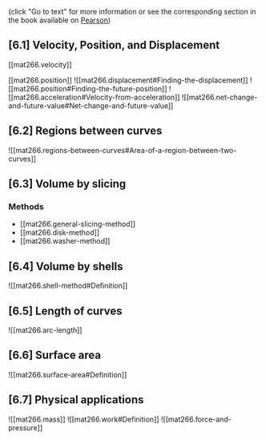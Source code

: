 (click "Go to text" for more information or see the corresponding section in the book available on [Pearson](https://canvas.asu.edu/courses/107500/external_tools/171283))
## [6.1] Velocity, Position, and Displacement
[[mat266.velocity]]

[[mat266.position]]
![[mat266.displacement#Finding-the-displacement]]
![[mat266.position#Finding-the-future-position]]
![[mat266.acceleration#Velocity-from-acceleration]]
![[mat266.net-change-and-future-value#Net-change-and-future-value]]
## [6.2] Regions between curves
![[mat266.regions-between-curves#Area-of-a-region-between-two-curves]]
## [6.3] Volume by slicing
### Methods
- [[mat266.general-slicing-method]]
- [[mat266.disk-method]]
- [[mat266.washer-method]]
## [6.4] Volume by shells
![[mat266.shell-method#Definition]]
## [6.5] Length of curves
![[mat266.arc-length]]
## [6.6] Surface area
![[mat266.surface-area#Definition]]
## [6.7] Physical applications
![[mat266.mass]]
![[mat266.work#Definition]]
![[mat266.force-and-pressure]]